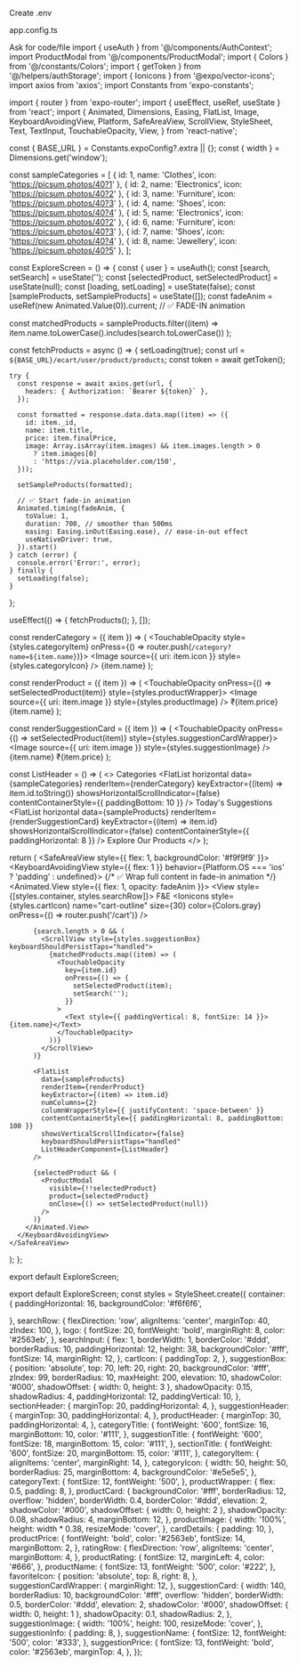 Create
.env

app.config.ts

Ask for code/file
import { useAuth } from '@/components/AuthContext';
import ProductModal from '@/components/ProductModal';
import { Colors } from '@/constants/Colors';
import { getToken } from '@/helpers/authStorage';
import { Ionicons } from '@expo/vector-icons';
import axios from 'axios';
import Constants from 'expo-constants';


import { router } from 'expo-router';
import { useEffect, useRef, useState } from 'react';
import {
  Animated,
  Dimensions,
  Easing,
  FlatList,
  Image,
  KeyboardAvoidingView,
  Platform,
  SafeAreaView,
  ScrollView,
  StyleSheet,
  Text,
  TextInput,
  TouchableOpacity,
  View,
} from 'react-native';

const { BASE_URL } = Constants.expoConfig?.extra || {};
const { width } = Dimensions.get('window');

const sampleCategories = [
  { id: 1, name: 'Clothes', icon: 'https://picsum.photos/40?1' },
  { id: 2, name: 'Electronics', icon: 'https://picsum.photos/40?2' },
  { id: 3, name: 'Furniture', icon: 'https://picsum.photos/40?3' },
  { id: 4, name: 'Shoes', icon: 'https://picsum.photos/40?4' },
  { id: 5, name: 'Electronics', icon: 'https://picsum.photos/40?2' },
  { id: 6, name: 'Furniture', icon: 'https://picsum.photos/40?3' },
  { id: 7, name: 'Shoes', icon: 'https://picsum.photos/40?4' },
  { id: 8, name: 'Jewellery', icon: 'https://picsum.photos/40?5' },
];

const ExploreScreen = () => {
  const { user } = useAuth();
  const [search, setSearch] = useState('');
  const [selectedProduct, setSelectedProduct] = useState(null);
  const [loading, setLoading] = useState<boolean>(false);
  const [sampleProducts, setSampleProducts] = useState([]);
  const fadeAnim = useRef(new Animated.Value(0)).current; // ✅ FADE-IN animation

  const matchedProducts = sampleProducts.filter((item) =>
    item.name.toLowerCase().includes(search.toLowerCase())
  );

  const fetchProducts = async () => {
    setLoading(true);
    const url = `${BASE_URL}/ecart/user/product/products`;
    const token = await getToken();

    try {
      const response = await axios.get(url, {
        headers: { Authorization: `Bearer ${token}` },
      });

      const formatted = response.data.data.map((item) => ({
        id: item._id,
        name: item.title,
        price: item.finalPrice,
        image: Array.isArray(item.images) && item.images.length > 0
          ? item.images[0]
          : 'https://via.placeholder.com/150',
      }));

      setSampleProducts(formatted);

      // ✅ Start fade-in animation
      Animated.timing(fadeAnim, {
        toValue: 1,
        duration: 700, // smoother than 500ms
        easing: Easing.inOut(Easing.ease), // ease-in-out effect
        useNativeDriver: true,
      }).start()
    } catch (error) {
      console.error('Error:', error);
    } finally {
      setLoading(false);
    }
  };

  useEffect(() => {
    fetchProducts();
  }, []);

  const renderCategory = ({ item }) => (
    <TouchableOpacity style={styles.categoryItem} onPress={() => router.push(`/category?name=${item.name}`)}>
      <Image source={{ uri: item.icon }} style={styles.categoryIcon} />
      <Text style={styles.categoryText}>{item.name}</Text>
    </TouchableOpacity>
  );

  const renderProduct = ({ item }) => (
    <TouchableOpacity onPress={() => setSelectedProduct(item)} style={styles.productWrapper}>
      <View style={styles.productCard}>
        <Image source={{ uri: item.image }} style={styles.productImage} />
        <TouchableOpacity style={styles.favoriteIcon}>
          <Ionicons name="heart-outline" size={18} color="gray" />
        </TouchableOpacity>
        <View style={styles.cardDetails}>
          <Text style={styles.productPrice}> ₹{item.price}</Text>
          <Text style={styles.productName} numberOfLines={2}>{item.name}</Text>
        </View>
      </View>
    </TouchableOpacity>
  );

  const renderSuggestionCard = ({ item }) => (
    <TouchableOpacity onPress={() => setSelectedProduct(item)} style={styles.suggestionCardWrapper}>
      <View style={styles.suggestionCard}>
        <Image source={{ uri: item.image }} style={styles.suggestionImage} />
        <View style={styles.suggestionInfo}>
          <Text style={styles.suggestionName} numberOfLines={1}>{item.name}</Text>
          <Text style={styles.suggestionPrice}>₹{item.price}</Text>
        </View>
      </View>
    </TouchableOpacity>
  );

  const ListHeader = () => (
    <>
      <View style={styles.sectionHeader}>
        <Text style={styles.categoryTitle}>Categories</Text>
      </View>
      <FlatList
        horizontal
        data={sampleCategories}
        renderItem={renderCategory}
        keyExtractor={(item) => item.id.toString()}
        showsHorizontalScrollIndicator={false}
        contentContainerStyle={{ paddingBottom: 10 }}
      />
      <View style={styles.suggestionHeader}>
        <Text style={styles.suggestionTitle}>Today's Suggestions</Text>
      </View>
      <FlatList
        horizontal
        data={sampleProducts}
        renderItem={renderSuggestionCard}
        keyExtractor={(item) => item.id}
        showsHorizontalScrollIndicator={false}
        contentContainerStyle={{ paddingHorizontal: 8 }}
      />
      <View style={styles.productHeader}>
        <Text style={styles.sectionTitle}>Explore Our Products</Text>
      </View>
    </>
  );

  return (
    <SafeAreaView style={{ flex: 1, backgroundColor: '#f9f9f9' }}>
      <KeyboardAvoidingView style={{ flex: 1 }} behavior={Platform.OS === 'ios' ? 'padding' : undefined}>
        {/* ✅ Wrap full content in fade-in animation */}
        <Animated.View style={{ flex: 1, opacity: fadeAnim }}>
          <View style={[styles.container, styles.searchRow]}>
            <Text style={styles.logo}>F&E</Text>
            <TextInput
              style={styles.searchInput}
              placeholder="Search"
              value={search}
              onChangeText={setSearch}
            />
            <Ionicons
              style={styles.cartIcon}
              name="cart-outline"
              size={30}
              color={Colors.gray}
              onPress={() => router.push('/cart')}
            />
          </View>

          {search.length > 0 && (
            <ScrollView style={styles.suggestionBox} keyboardShouldPersistTaps="handled">
              {matchedProducts.map((item) => (
                <TouchableOpacity
                  key={item.id}
                  onPress={() => {
                    setSelectedProduct(item);
                    setSearch('');
                  }}
                >
                  <Text style={{ paddingVertical: 8, fontSize: 14 }}>{item.name}</Text>
                </TouchableOpacity>
              ))}
            </ScrollView>
          )}

          <FlatList
            data={sampleProducts}
            renderItem={renderProduct}
            keyExtractor={(item) => item.id}
            numColumns={2}
            columnWrapperStyle={{ justifyContent: 'space-between' }}
            contentContainerStyle={{ paddingHorizontal: 8, paddingBottom: 100 }}
            showsVerticalScrollIndicator={false}
            keyboardShouldPersistTaps="handled"
            ListHeaderComponent={ListHeader}
          />

          {selectedProduct && (
            <ProductModal
              visible={!!selectedProduct}
              product={selectedProduct}
              onClose={() => setSelectedProduct(null)}
            />
          )}
        </Animated.View>
      </KeyboardAvoidingView>
    </SafeAreaView>
  );
};

export default ExploreScreen;



export default ExploreScreen;
const styles = StyleSheet.create({
  container: {
    paddingHorizontal: 16,
    backgroundColor: '#f6f6f6',

  },
  searchRow: {
    flexDirection: 'row',
    alignItems: 'center',
    marginTop: 40,
    zIndex: 100,
  },
  logo: {
    fontSize: 20,
    fontWeight: 'bold',
    marginRight: 8,
    color: '#2563eb',
  },
  searchInput: {
    flex: 1,
    borderWidth: 1,
    borderColor: '#ddd',
    borderRadius: 10,
    paddingHorizontal: 12,
    height: 38,
    backgroundColor: '#fff',
    fontSize: 14,
    marginRight: 12,
  },
  cartIcon: {
    paddingTop: 2,
  },
  suggestionBox: {
    position: 'absolute',
    top: 70,
    left: 20,
    right: 20,
    backgroundColor: '#fff',
    zIndex: 99,
    borderRadius: 10,
    maxHeight: 200,
    elevation: 10,
    shadowColor: '#000',
    shadowOffset: { width: 0, height: 3 },
    shadowOpacity: 0.15,
    shadowRadius: 4,
    paddingHorizontal: 12,
    paddingVertical: 10,
  },
  sectionHeader: {
    marginTop: 20,
    paddingHorizontal: 4,
  },
  suggestionHeader: {
    marginTop: 30,
    paddingHorizontal: 4,
  },
  productHeader: {
    marginTop: 30,
    paddingHorizontal: 4,
  },
  categoryTitle: {
    fontWeight: '600',
    fontSize: 16,
    marginBottom: 10,
    color: '#111',
  },
  suggestionTitle: {
    fontWeight: '600',
    fontSize: 18,
    marginBottom: 15,
    color: '#111',
  },
  sectionTitle: {
    fontWeight: '600',
    fontSize: 20,
    marginBottom: 15,
    color: '#111',
  },
  categoryItem: {
    alignItems: 'center',
    marginRight: 14,
  },
  categoryIcon: {
    width: 50,
    height: 50,
    borderRadius: 25,
    marginBottom: 4,
    backgroundColor: '#e5e5e5',
  },
  categoryText: {
    fontSize: 12,
    fontWeight: '500',
  },
  productWrapper: {
    flex: 0.5,
    padding: 8,
  },
  productCard: {
    backgroundColor: '#fff',
    borderRadius: 12,
    overflow: 'hidden',
    borderWidth: 0.4,
    borderColor: '#ddd',
    elevation: 2,
    shadowColor: '#000',
    shadowOffset: { width: 0, height: 2 },
    shadowOpacity: 0.08,
    shadowRadius: 4,
    marginBottom: 12,
  },
  productImage: {
    width: '100%',
    height: width * 0.38,
    resizeMode: 'cover',
  },
  cardDetails: {
    padding: 10,
  },
  productPrice: {
    fontWeight: 'bold',
    color: '#2563eb',
    fontSize: 14,
    marginBottom: 2,
  },
  ratingRow: {
    flexDirection: 'row',
    alignItems: 'center',
    marginBottom: 4,
  },
  productRating: {
    fontSize: 12,
    marginLeft: 4,
    color: '#666',
  },
  productName: {
    fontSize: 13,
    fontWeight: '500',
    color: '#222',
  },
  favoriteIcon: {
    position: 'absolute',
    top: 8,
    right: 8,
  },
  suggestionCardWrapper: {
    marginRight: 12,
  },
  suggestionCard: {
    width: 140,
    borderRadius: 10,
    backgroundColor: '#fff',
    overflow: 'hidden',
    borderWidth: 0.5,
    borderColor: '#ddd',
    elevation: 2,
    shadowColor: '#000',
    shadowOffset: { width: 0, height: 1 },
    shadowOpacity: 0.1,
    shadowRadius: 2,
  },
  suggestionImage: {
    width: '100%',
    height: 100,
    resizeMode: 'cover',
  },
  suggestionInfo: {
    padding: 8,
  },
  suggestionName: {
    fontSize: 12,
    fontWeight: '500',
    color: '#333',
  },
  suggestionPrice: {
    fontSize: 13,
    fontWeight: 'bold',
    color: '#2563eb',
    marginTop: 4,
  },
});